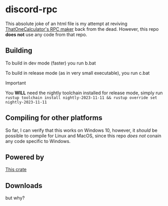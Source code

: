 # discord-rpc

This absolute joke of an html file is my attempt at reviving [ThatOneCalculator's RPC maker](https://github.com/ThatOneCalculator/DiscordRPCMaker) back from the dead. However, this repo **does not** use any code from that repo.

## Building

To build in dev mode (faster) you run b.bat

To build in release mode (as in very small executable), you run c.bat

> [!IMPORTANT]
> You **WILL** need the nightly toolchain installed for release mode, simply run `rustup toolchain install nightly-2023-11-11 && rustup override set nightly-2023-11-11`

## Compiling for other platforms

So far, I can verify that this works on Windows 10, however, it *should* be possible to compile for Linux and MacOS, since this repo *does not* conain any code specific to Windows.

## Powered by

[This crate](https://github.com/sardonicism-04/discord-rich-presence)

## Downloads

but why?
